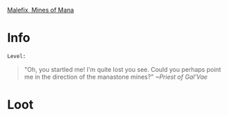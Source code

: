 <!-- TITLE: Priest Of Gal'Vae -->

[Malefix, Mines of Mana](malefix)

# Info

```perl
Level: 
```
> "Oh, you startled me!  I'm quite lost you see.  Could you perhaps point me in the direction of the manastone mines?"
> *~Priest of Gal'Vae*


# Loot